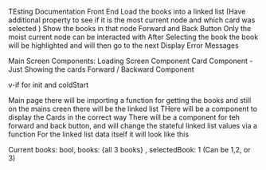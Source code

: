 TEsting 
Documentation
Front End
	Load the books into a linked list (Have additional property to see if it is the most current node and which card was selected )
	Show the books in that node
	Forward and Back Button
	Only the moist current node can be interacted with
	After Selecting the book the book will be highlighted and will then go to the next
    Display Error Messages




Main Screen
Components:
Loading Screen Component
Card Component - Just Showing the cards
Forward / Backward Component


v-if for init and coldStart


Main page there will be importing a function for getting the books and still on the mains creen there will be the linked list
THere will be a component to display the Cards in the correct way
There will be a component for teh forward and back button, and will change the stateful linked list values via a function 
For the linked list data itself it will look like this

Current books: bool, books: {all 3 books} , selectedBook: 1 (Can be 1,2, or 3) 
